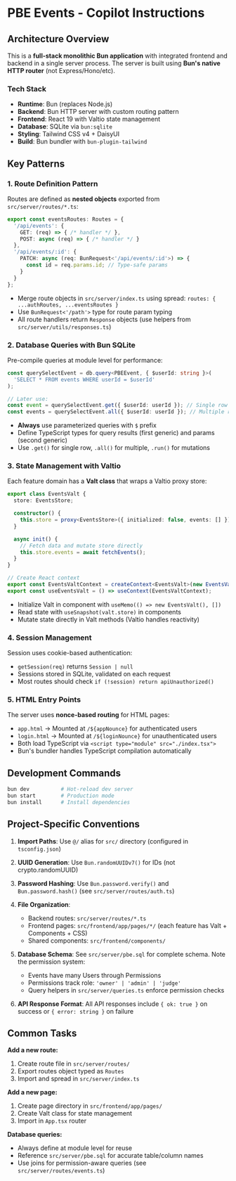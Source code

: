 # PBE Events - Copilot Instructions

## Architecture Overview

This is a **full-stack monolithic Bun application** with integrated frontend and backend in a single server process. The server is built using **Bun's native HTTP router** (not Express/Hono/etc).

### Tech Stack
- **Runtime**: Bun (replaces Node.js)
- **Backend**: Bun HTTP server with custom routing pattern
- **Frontend**: React 19 with Valtio state management
- **Database**: SQLite via `bun:sqlite`
- **Styling**: Tailwind CSS v4 + DaisyUI
- **Build**: Bun bundler with `bun-plugin-tailwind`

## Key Patterns

### 1. Route Definition Pattern
Routes are defined as **nested objects** exported from `src/server/routes/*.ts`:

```typescript
export const eventsRoutes: Routes = {
  '/api/events': {
    GET: (req) => { /* handler */ },
    POST: async (req) => { /* handler */ }
  },
  '/api/events/:id': {
    PATCH: async (req: BunRequest<'/api/events/:id'>) => {
      const id = req.params.id; // Type-safe params
    }
  }
};
```

- Merge route objects in `src/server/index.ts` using spread: `routes: { ...authRoutes, ...eventsRoutes }`
- Use `BunRequest<'/path'>` type for route param typing
- All route handlers return `Response` objects (use helpers from `src/server/utils/responses.ts`)

### 2. Database Queries with Bun SQLite
Pre-compile queries at module level for performance:

```typescript
const querySelectEvent = db.query<PBEEvent, { $userId: string }>(
  'SELECT * FROM events WHERE userId = $userId'
);

// Later use:
const event = querySelectEvent.get({ $userId: userId }); // Single row
const events = querySelectEvent.all({ $userId: userId }); // Multiple rows
```

- **Always** use parameterized queries with `$` prefix
- Define TypeScript types for query results (first generic) and params (second generic)
- Use `.get()` for single row, `.all()` for multiple, `.run()` for mutations

### 3. State Management with Valtio
Each feature domain has a **Valt class** that wraps a Valtio proxy store:

```typescript
export class EventsValt {
  store: EventsStore;

  constructor() {
    this.store = proxy<EventsStore>({ initialized: false, events: [] });
  }

  async init() {
    // Fetch data and mutate store directly
    this.store.events = await fetchEvents();
  }
}

// Create React context
export const EventsValtContext = createContext<EventsValt>(new EventsValt());
export const useEventsValt = () => useContext(EventsValtContext);
```

- Initialize Valt in component with `useMemo(() => new EventsValt(), [])`
- Read state with `useSnapshot(valt.store)` in components
- Mutate state directly in Valt methods (Valtio handles reactivity)

### 4. Session Management
Session uses cookie-based authentication:
- `getSession(req)` returns `Session | null`
- Sessions stored in SQLite, validated on each request
- Most routes should check `if (!session) return apiUnauthorized()`

### 5. HTML Entry Points
The server uses **nonce-based routing** for HTML pages:
- `app.html` → Mounted at `/${appNounce}` for authenticated users
- `login.html` → Mounted at `/${loginNounce}` for unauthenticated users
- Both load TypeScript via `<script type="module" src="./index.tsx">`
- Bun's bundler handles TypeScript compilation automatically

## Development Commands

```bash
bun dev          # Hot-reload dev server
bun start        # Production mode
bun install      # Install dependencies
```

## Project-Specific Conventions

1. **Import Paths**: Use `@/` alias for `src/` directory (configured in `tsconfig.json`)
2. **UUID Generation**: Use `Bun.randomUUIDv7()` for IDs (not crypto.randomUUID)
3. **Password Hashing**: Use `Bun.password.verify()` and `Bun.password.hash()` (see `src/server/routes/auth.ts`)
4. **File Organization**:
   - Backend routes: `src/server/routes/*.ts`
   - Frontend pages: `src/frontend/app/pages/*/` (each feature has Valt + Components + CSS)
   - Shared components: `src/frontend/components/`

5. **Database Schema**: See `src/server/pbe.sql` for complete schema. Note the permission system:
   - Events have many Users through Permissions
   - Permissions track role: `'owner' | 'admin' | 'judge'`
   - Query helpers in `src/server/queries.ts` enforce permission checks

6. **API Response Format**: All API responses include `{ ok: true }` on success or `{ error: string }` on failure

## Common Tasks

**Add a new route:**
1. Create route file in `src/server/routes/`
2. Export routes object typed as `Routes`
3. Import and spread in `src/server/index.ts`

**Add a new page:**
1. Create page directory in `src/frontend/app/pages/`
2. Create Valt class for state management
3. Import in `App.tsx` router

**Database queries:**
- Always define at module level for reuse
- Reference `src/server/pbe.sql` for accurate table/column names
- Use joins for permission-aware queries (see `src/server/routes/events.ts`)
